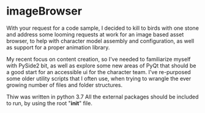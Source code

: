 # imageBrowser
With your request for a code sample, I decided to kill to birds with one stone and address some looming requests at work for an image based asset browser, to help with character model assembly and configuration, as well as support for a proper animation library.

My recent focus on content creation, so I've needed to familiarize myself with PySide2 bit, as well as explore some new areas of PyQt that should be a good start for an accessible ui for the character team. I've re-purposed some older utility scripts that I often use, when trying to wrangle the ever growing number of files and folder structures.

Thiw was written in python 3.7
All the external packages should be included to run, by using the root "__init__" file.
